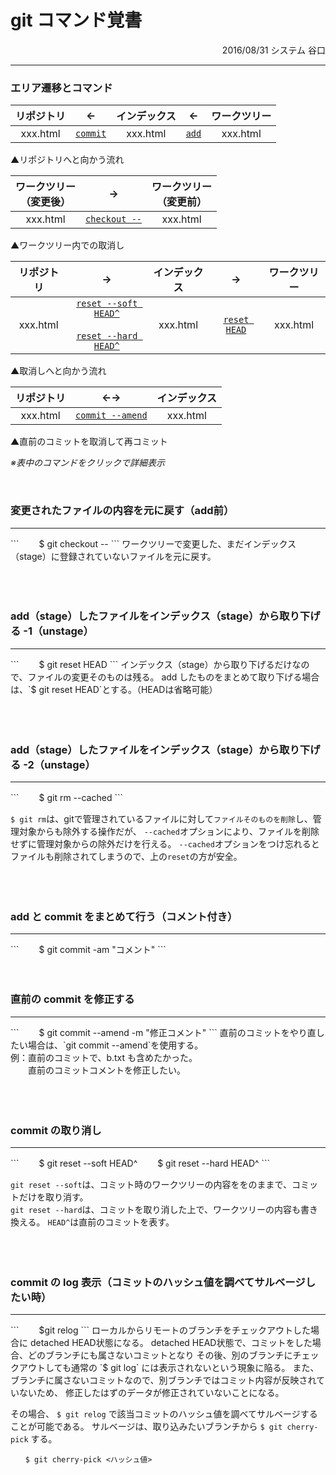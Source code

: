 <link href="style.css" rel="stylesheet"></link>

# git コマンド覚書

<div style="text-align: right">2016/08/31 システム 谷口</div>

***
### エリア遷移とコマンド
|リポジトリ|←|インデックス|←|ワークツリー|
|:--:|:--:|:--:|:--:|:--:|
|xxx.html|[`commit`](#commit)|xxx.html|[`add`](#commit)|xxx.html|
▲リポジトリへと向かう流れ

|ワークツリー<br />（変更後）|→|ワークツリー<br />（変更前）|
|:--:|:--:|:--:|
|xxx.html|[`checkout --`](#checkout)|xxx.html|
▲ワークツリー内での取消し

|リポジトリ|→|インデックス|→|ワークツリー|
|:--:|:--:|:--:|:--:|:--:|
|xxx.html|[`reset --soft HEAD^`](#softhard)<br /><br />[`reset --hard HEAD^`](#softhard)|xxx.html|[`reset HEAD`](#reset)|xxx.html|
▲取消しへと向かう流れ

|リポジトリ|←→|インデックス|
|:--:|:--:|:--:|
|xxx.html|[`commit --amend`](#amend)|xxx.html|
▲直前のコミットを取消して再コミット<br />

*※表中のコマンドをクリックで詳細表示*

<br />

### <a name="checkout">変更されたファイルの内容を元に戻す（add前）
<hr>
```
　　$ git checkout -- <file名>
```
ワークツリーで変更した、まだインデックス（stage）に登録されていないファイルを元に戻す。
<br />
<br />
<br />
<br />

### <a name="reset">add（stage）したファイルをインデックス（stage）から取り下げる -1（unstage）
<hr>
```
　　$ git reset HEAD <file名>
```
インデックス（stage）から取り下げるだけなので、ファイルの変更そのものは残る。
add したものをまとめて取り下げる場合は、`$ git reset HEAD`とする。（HEADは省略可能）
<br />
<br />
<br />
<br />

### add（stage）したファイルをインデックス（stage）から取り下げる -2（unstage）
<hr>
```
　　$ git rm --cached <file名>
```


`$ git rm`は、gitで管理されているファイルに対して`ファイルそのものを削除`し、管理対象からも除外する操作だが、
`--cached`オプションにより、ファイルを削除せずに管理対象からの除外だけを行える。
`--cached`オプションをつけ忘れるとファイルも削除されてしまうので、上の`reset`の方が安全。
<br />
<br />
<br />
<br />

### <a name="commit">add と commit をまとめて行う（コメント付き）
<hr>
```
　　$ git commit -am "コメント"
```
<br />
<br />
<br />

### <a name="amend">直前の commit を修正する
<hr>
```
　　$ git commit --amend -m "修正コメント"
```
直前のコミットをやり直したい場合は、`git commit --amend`を使用する。<br />
例：直前のコミットで、b.txt も含めたかった。<br />
　　直前のコミットコメントを修正したい。
<br />
<br />
<br />
<br />

### <a name="softhard">commit の取り消し
<hr>
```
　　$ git reset --soft HEAD^
　　$ git reset --hard HEAD^
```

`git reset --soft`は、コミット時のワークツリーの内容ををのままで、コミットだけを取り消す。<br />
`git reset --hard`は、コミットを取り消した上で、ワークツリーの内容も書き換える。
`HEAD^`は直前のコミットを表す。
<br />
<br />
<br />
<br />

### commit の log 表示（コミットのハッシュ値を調べてサルベージしたい時）
<hr>
```
　　$git relog
```
ローカルからリモートのブランチをチェックアウトした場合に detached HEAD状態になる。
detached HEAD状態で、コミットをした場合、どのブランチにも属さないコミットとなり
その後、別のブランチにチェックアウトしても通常の `$ git log` には表示されないという現象に陥る。
また、ブランチに属さないコミットなので、別ブランチではコミット内容が反映されていないため、
修正したはずのデータが修正されていないことになる。

その場合、 `$ git relog` で該当コミットのハッシュ値を調べてサルベージすることが可能である。
サルベージは、取り込みたいブランチから `$ git cherry-pick` する。

```
　　$ git cherry-pick <ハッシュ値>
```
<br />
